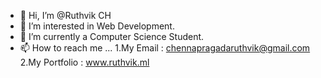 - 👋 Hi, I’m @Ruthvik CH
- 👀 I’m interested in Web Development.
- 🌱 I’m currently a Computer Science Student.
- 📫 How to reach me ...
1.My Email     :   chennapragadaruthvik@gmail.com
2.My Portfolio :   www.ruthvik.ml

<!---
Ruthvik01/Ruthvik01 is a ✨ special ✨ repository because its `README.md` (this file) appears on your GitHub profile.
You can click the Preview link to take a look at your changes.
--->
